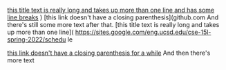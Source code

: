 [this title text is really long and takes up more than
one line
and has some line breaks](
https://www.twitter.com
)
)
[this link doesn't have a closing parenthesis](github.com
And there's still some more text after that.
  [this title text is really long and takes up more than
 one line](
 https://sites.google.com/eng.ucsd.edu/cse-15l-spring-2022/schedu
 le
 
 [this link doesn't have a closing parenthesis for a
 while](https://cse.ucsd.edu/
 )
And then there's more text